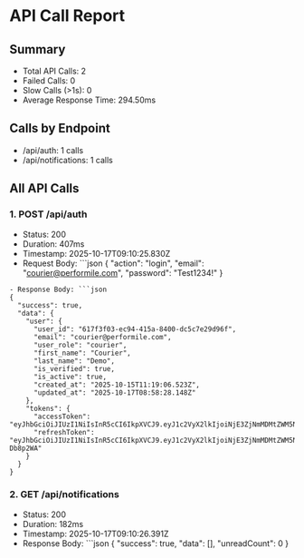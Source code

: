 # API Call Report

## Summary
- Total API Calls: 2
- Failed Calls: 0
- Slow Calls (>1s): 0
- Average Response Time: 294.50ms

## Calls by Endpoint
- /api/auth: 1 calls
- /api/notifications: 1 calls

## All API Calls

### 1. POST /api/auth
- Status: 200
- Duration: 407ms
- Timestamp: 2025-10-17T09:10:25.830Z
- Request Body: ```json
{
  "action": "login",
  "email": "courier@performile.com",
  "password": "Test1234!"
}
```
- Response Body: ```json
{
  "success": true,
  "data": {
    "user": {
      "user_id": "617f3f03-ec94-415a-8400-dc5c7e29d96f",
      "email": "courier@performile.com",
      "user_role": "courier",
      "first_name": "Courier",
      "last_name": "Demo",
      "is_verified": true,
      "is_active": true,
      "created_at": "2025-10-15T11:19:06.523Z",
      "updated_at": "2025-10-17T08:58:28.148Z"
    },
    "tokens": {
      "accessToken": "eyJhbGciOiJIUzI1NiIsInR5cCI6IkpXVCJ9.eyJ1c2VyX2lkIjoiNjE3ZjNmMDMtZWM5NC00MTVhLTg0MDAtZGM1YzdlMjlkOTZmIiwidXNlcklkIjoiNjE3ZjNmMDMtZWM5NC00MTVhLTg0MDAtZGM1YzdlMjlkOTZmIiwiZW1haWwiOiJjb3VyaWVyQHBlcmZvcm1pbGUuY29tIiwidXNlcl9yb2xlIjoiY291cmllciIsInJvbGUiOiJjb3VyaWVyIiwiaWF0IjoxNzYwNjkyMjI2LCJleHAiOjE3NjA2OTU4MjZ9.a465pxVZFHA7XR4WzEGttxCO2STzhiDMLtUsdNwjlA4",
      "refreshToken": "eyJhbGciOiJIUzI1NiIsInR5cCI6IkpXVCJ9.eyJ1c2VyX2lkIjoiNjE3ZjNmMDMtZWM5NC00MTVhLTg0MDAtZGM1YzdlMjlkOTZmIiwidXNlcklkIjoiNjE3ZjNmMDMtZWM5NC00MTVhLTg0MDAtZGM1YzdlMjlkOTZmIiwiaWF0IjoxNzYwNjkyMjI2LCJleHAiOjE3NjEyOTcwMjZ9.ieod1ZQtIxlH7bSx2FlB4EUG1N_PkYzwqpZ-Db8p2WA"
    }
  }
}
```

### 2. GET /api/notifications
- Status: 200
- Duration: 182ms
- Timestamp: 2025-10-17T09:10:26.391Z
- Response Body: ```json
{
  "success": true,
  "data": [],
  "unreadCount": 0
}
```
